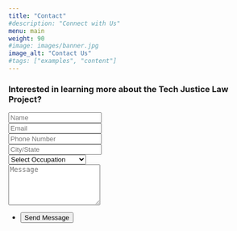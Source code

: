 ```yaml
---
title: "Contact"
#description: "Connect with Us"
menu: main
weight: 90
#image: images/banner.jpg
image_alt: "Contact Us"
#tags: ["examples", "content"]
---
```

### Interested in learning more about the Tech Justice Law Project? 

<section class="col-6 col-12-narrower">
    <form method="POST" action="#">
        <div class="row gtr-50">
            <div class="col-6 col-12-mobilep">
                <input type="text" name="name" id="name" placeholder="Name" />
            </div>
            <div class="col-6 col-12-mobilep">
                <input type="email" name="email" id="email" placeholder="Email" />
            </div>
            <div class="col-6 col-12-mobilep">
                <input type="text" name="phone" id="phone" placeholder="Phone Number" />
            </div>
            <div class="col-6 col-12-mobilep">
                <input type="text" name="location" id="location" placeholder="City/State" />
            </div>
            <div class="col-6 col-12-mobilep">
                <select name="occupation" id="occupation" placeholder="Occupation" size="1">
                  <option value="null">Select Occupation</option>
                  <option value="Advocate">Advocate</option>
                  <option value="AttorneyLitigator">Attorney/Litigator</option>
                  <option value="Legislator">Legislator</option>
                  <option value="Student">Student</option>
                  <option value="Other">Other (please explain)</option>
                </select>
            </div>
            <div class="col-12">
                <textarea name="message" id="message" placeholder="Message" rows="5"></textarea>
            </div>
            <div class="col-12">
                <ul class="actions">
                    <li><input type="submit" class="button alt" value="Send Message" />
                </ul>
            </div>
        </div>
    </form>
</section>